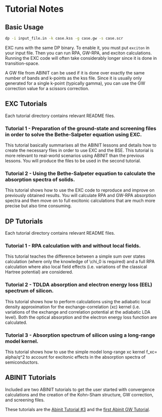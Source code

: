 Tutorial Notes
===============

Basic Usage
-------------
```bash
dp -i input_file.in -k case.kss -g case.gw -s case.scr
```

EXC runs with the same DP binary. To enable it, you must put `exciton` in your input file. Then you can run RPA, GW-RPA, and exciton calculations. Running the EXC code will often take considerably longer since it is done in transition-space.

A GW file from ABINIT can be used if it is done over exactly the same number of bands and k-points as the kss file. Since it is usually only generated for a single k-point (typically gamma), you can use the GW correction value for a scissors correction.

EXC Tutorials
--------------
Each tutorial directory contains relevant README files.

### Tutorial 1 - Preparation of the ground-state and screening files in order to solve the Bethe-Salpeter equation using EXC.

This tutorial basically summarises all the ABINIT lessons and details how to create the necessary files in order to use EXC and the BSE. This tutorial is more relevant to real-world scenarios using ABINIT than the previous lessons. You will produce the files to be used in the second tutorial.

### Tutorial 2 - Using the Bethe-Salpeter equation to calculate the absorption spectra of solids.

This tutorial shows how to use the EXC code to reproduce and improve on previously obtained results. You will calculate RPA and GW-RPA absorption spectra and then move on to full excitonic calculations that are much more precise but also time consuming.

DP Tutorials 
-------------
Each tutorial directory contains relevant README files.

### Tutorial 1 - RPA calculation with and without local fields.

This tutorial teaches the difference between a simple sum over states calculation  (where only the knowledge of \chi_0 is required) and a full RPA calculation where also local field effects (i.e. variations of the classical Hartree potential) are considered. 

### Tutorial 2 - TDLDA absorption and electron energy loss (EEL) spectrum of silicon. 

This tutorial shows how to perform calculations using the adiabatic local density approximation for the exchange-correlation (xc) kernel (i.e. variations of the exchange and correlation potential at the adiabatic LDA level). Both the optical absorption and the electron energy loss function are calculated. 
   
### Tutorial 3 - Absorption spectrum of silicon using a long-range model kernel.   
   
This tutorial shows how to use the simple model long-range xc kernel f_xc= alpha/q^2 to account for excitonic effects in the absorption spectra of semiconductors.

ABINIT Tutorials
-----------------
Included are two ABINIT tutorials to get the user started with convergence calculations and the creation of the Kohn-Sham structure, GW correction, and screening files.

These tutorials are the [Abinit Tutorial #3](http://www.abinit.org/documentation/helpfiles/for-v6.6/tutorial/lesson_3.html) and the [first Abinit GW Tutorial](http://www.abinit.org/documentation/helpfiles/for-v7.4/tutorial/lesson_gw1.html).

